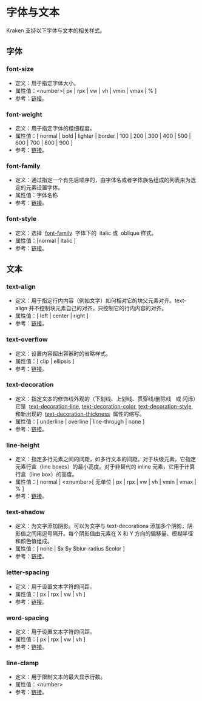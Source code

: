 # 字体与文本

Kraken 支持以下字体与文本的相关样式。

## 字体

### font-size

- 定义：用于指定字体大小。
- 属性值：\<number>[ px | rpx | vw | vh | vmin | vmax | % ]
- 参考：[链接](https://developer.mozilla.org/zh-CN/docs/Web/CSS/font-size)。

### font-weight

- 定义：用于指定字体的粗细程度。
- 属性值：[ normal | bold | lighter | border | 100 | 200 | 300 | 400 | 500 | 600 | 700 | 800 | 900 ]
- 参考：[链接](https://developer.mozilla.org/zh-CN/docs/Web/CSS/font-weight)。

### font-family

- 定义：通过指定一个有先后顺序的，由字体名或者字体族名组成的列表来为选定的元素设置字体。
- 属性值：字体名称
- 参考：[链接](https://developer.mozilla.org/zh-CN/docs/Web/CSS/font-family)。

### font-style

- 定义：选择  [font-family](https://developer.mozilla.org/zh-CN/docs/Web/CSS/font-family)  字体下的  italic 或  oblique 样式。
- 属性值：[normal | italic ]
- 参考：[链接](https://developer.mozilla.org/zh-CN/docs/Web/CSS/font-style)。

## 文本

### text-align

- 定义：用于指定行内内容（例如文字）如何相对它的块父元素对齐。text-align 并不控制块元素自己的对齐，只控制它的行内内容的对齐。
- 属性值：[ left | center | right ]
- 参考：[链接](https://developer.mozilla.org/zh-CN/docs/Web/CSS/text-align)。

### text-overflow

- 定义：设置内容超出容器时的省略样式。
- 属性值：[ clip | ellipsis ]
- 参考：[链接](https://developer.mozilla.org/zh-CN/docs/Web/CSS/text-overflow)。

### text-decoration

- 定义：指定文本的修饰线外观的（下划线、上划线、贯穿线/删除线   或 闪烁）它是  [text-decoration-line](https://developer.mozilla.org/zh-CN/docs/Web/CSS/text-decoration-line), [text-decoration-color](https://developer.mozilla.org/zh-CN/docs/Web/CSS/text-decoration-color), [text-decoration-style](https://developer.mozilla.org/zh-CN/docs/Web/CSS/text-decoration-style), 和新出现的  [text-decoration-thickness](https://developer.mozilla.org/zh-CN/docs/Web/CSS/text-decoration-thickness)  属性的缩写。
- 属性值：[ underline | overline | line-through | none ]
- 参考：[链接](https://developer.mozilla.org/zh-CN/docs/Web/CSS/text-decoration)。

### line-height

- 定义：指定多行元素之间的间距，如多行文本的间距。对于块级元素，它指定元素行盒（line boxes）的最小高度。对于非替代的 inline 元素，它用于计算行盒（line box）的高度。
- 属性值：[ normal | <±number>[ 无单位 | px | rpx | vw | vh | vmin | vmax | % ]
- 参考：[链接](https://developer.mozilla.org/zh-CN/docs/Web/CSS/line-height)。

### text-shadow

- 定义：为文字添加阴影。可以为文字与 text-decorations 添加多个阴影，阴影值之间用逗号隔开。每个阴影值由元素在 X 和 Y 方向的偏移量、模糊半径和颜色值组成。
- 属性值：[ none | \$x \$y \$blur-radius \$color ]
- 参考：[链接](https://developer.mozilla.org/zh-CN/docs/Web/CSS/text-shadow)。

### letter-spacing

- 定义：用于设置文本字符的间距。
- 属性值：[ px | rpx | vw | vh ]
- 参考：[链接](https://developer.mozilla.org/zh-CN/docs/Web/CSS/letter-spacing)。

### word-spacing

- 定义：用于设置文本字符的间距。
- 属性值：[ px | rpx | vw | vh ]
- 参考：[链接](https://developer.mozilla.org/zh-CN/docs/Web/CSS/word-spacing)。

### line-clamp

- 定义：用于限制文本的最大显示行数。
- 属性值：\<number>
- 参考：[链接](https://developer.mozilla.org/zh-CN/docs/Web/CSS/line-clamp)。
